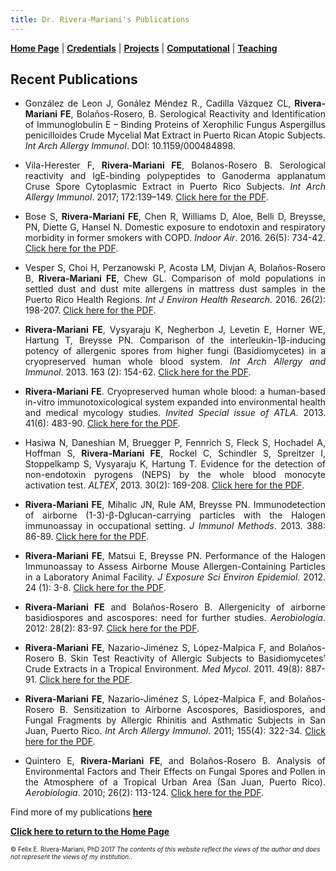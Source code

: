 ```yaml
---
title: Dr. Rivera-Mariani's Publications
---
```


[**Home Page**](http://www.friveram.com/) | [**Credentials**](http://www.friveram.com/about) | [**Projects**](http://www.friveram.com/projects) | [**Computational**](http://www.friveram.com/compbio) | [**Teaching**](http://www.friveram.com/teaching) 

## Recent Publications

<ul>
<li><div style="text-align:justify"><p>	González de Leon J, Gonález Méndez R., Cadilla Vázquez CL, <strong>Rivera-Mariani FE</strong>, Bolaños-Rosero, B. Serological Reactivity and Identification of Immunoglobulin E – Binding Proteins of Xerophilic Fungus Aspergillus penicilloides Crude Mycelial Mat Extract in Puerto Rican Atopic Subjects. <i>Int Arch Allergy Immunol</i>. DOI: 10.1159/000484898.</p></div></li> 
</ul>

<ul>
<li><div style="text-align:justify"><p>	Vila-Herester F, <strong>Rivera-Mariani FE</strong>, Bolanos-Rosero B. Serological reactivity and IgE-binding polypeptides to Ganoderma applanatum Cruse Spore Cytoplasmic Extract in Puerto Rico Subjects. <i>Int Arch Allergy Immunol</i>. 2017; 172:139–149. <a href="https://www.researchgate.net/publication/312192282_Serological_Reactivity_and_Identification_of_IgE-Binding_Polypeptides_of_Ganoderma_applanatum_Crude_Spore_Cytoplasmic_Extract_in_Puerto_Rican_Subjects">Click here for the PDF</a>.</p></div></li>  
</ul>

<ul>
<li><div style="text-align:justify"><p>	Bose S, <strong>Rivera-Mariani FE</strong>, Chen R, Williams D, Aloe, Belli D, Breysse, PN, Diette G, Hansel N. Domestic exposure to endotoxin and respiratory morbidity in former smokers with COPD.  <i>Indoor Air</i>. 2016. 26(5): 734-42. <a href="https://www.ncbi.nlm.nih.gov/pmc/articles/PMC5324735/">Click here for the PDF</a>.</p></div></li>  
</ul>

<ul>
<li><div style="text-align:justify"><p>	Vesper S, Choi H, Perzanowski P, Acosta LM, Divjan A, Bolaños-Rosero B, <strong>Rivera-Mariani FE</strong>, Chew GL. Comparison of mold populations in settled dust and dust mite allergens in mattress dust samples in the Puerto Rico Health Regions. <i>Int J Environ Health Research</i>. 2016. 26(2): 198-207. <a href="https://www.ncbi.nlm.nih.gov/pmc/articles/PMC4741371/">Click here for the PDF</a>.</p></div></li> 
</ul>

<ul> 
<li><div style="text-align:justify"><p><strong>Rivera-Mariani FE</strong>, Vysyaraju K, Negherbon J, Levetin E, Horner WE, Hartung T, Breysse PN. Comparison of the interleukin-1β-inducing potency of allergenic spores from higher fungi (Basidiomycetes) in a cryopreserved human whole blood system. <i>Int Arch Allergy and Immunol</i>. 2013. 163 (2): 154-62. <a href="https://www.karger.com/Article/FullText/357036">Click here for the PDF</a>.</p></div></li>  
</ul>

<ul> 
<li><div style="text-align:justify"><p><strong>Rivera-Mariani FE</strong>. Cryopreserved human whole blood: a human-based in-vitro immunotoxicological system expanded into environmental health and medical mycology studies. <i>Invited Special issue of ATLA</i>. 2013. 41(6): 483-90. <a href="https://www.ncbi.nlm.nih.gov/pubmed/24512232">Click here for the PDF</a>.</p></div></li> 
</ul>

<ul> 
<li><div style="text-align:justify"><p>Hasiwa N, Daneshian M, Bruegger P, Fennrich S, Fleck S, Hochadel A, Hoffman S, <strong>Rivera-Mariani FE</strong>, Rockel C, Schindler S, Spreitzer I, Stoppelkamp S, Vysyaraju K, Hartung T. Evidence for the detection of non-endotoxin pyrogens (NEPS) by the whole blood monocyte activation test. <i>ALTEX</i>, 2013. 30(2): 169-208. <a href="https://www.researchgate.net/publication/236691642_T4_Report_evidence_for_the_detection_of_non-endotoxin_pyrogens_by_the_whole_blood_monocyte_activation_test">Click here for the PDF</a>.</p></div></li>  
</ul>

<ul> 
<li><div style="text-align:justify"><p><strong>Rivera-Mariani FE</strong>, Mihalic JN, Rule AM, Breysse PN. Immunodetection of airborne (1-3)-β-Dglucan-carrying particles with the Halogen immunoassay in occupational setting. <i>J Immunol Methods</i>. 2013. 388: 86-89. <a href="https://www.ncbi.nlm.nih.gov/pmc/articles/PMC3632291/
">Click here for the PDF</a>.</p></div></li> 
</ul>

<ul> 
<li><div style="text-align:justify"><p><strong>Rivera-Mariani FE</strong>, Matsui E, Breysse PN. Performance of the Halogen Immunoassay to Assess Airborne Mouse Allergen-Containing Particles in a Laboratory Animal Facility. <i>J Exposure Sci Environ Epidemiol</i>. 2012. 24 (1): 3-8. <a href="https://www.ncbi.nlm.nih.gov/pubmed/22805992">Click here for the PDF</a>.</p></div></li> 
</ul>

<ul> 
<li><div style="text-align:justify"><p><strong>Rivera-Mariani FE</strong> and Bolaños-Rosero B. Allergenicity of airborne basidiospores and ascospores: 
need for further studies. <i>Aerobiologia</i>. 2012: 28(2): 83-97. <a href="https://www.researchgate.net/publication/255823215_Allergenicity_of_airborne_basidiospores_and_ascospores_Need_for_further_studies">Click here for the PDF</a>.</p></div></li> 
</ul>

<ul> 
<li><div style="text-align:justify"><p><strong>Rivera-Mariani FE</strong>, Nazario-Jiménez S, López-Malpica F, and Bolaños-Rosero B. Skin Test Reactivity of Allergic Subjects to Basidiomycetes’ Crude Extracts in a Tropical Environment. <i>Med Mycol</i>. 2011. 49(8): 887-91. <a href="https://www.ncbi.nlm.nih.gov/pubmed/21506892">Click here for the PDF</a>.</p></div></li>   
</ul>

<ul> 
<li><div style="text-align:justify"><p><strong>Rivera-Mariani FE</strong>, Nazario-Jiménez S, López-Malpica F, and Bolaños-Rosero B. Sensitization to Airborne Ascospores, Basidiospores, and Fungal Fragments by Allergic Rhinitis and Asthmatic Subjects in San Juan, Puerto Rico. <i>Int Arch Allergy Immunol</i>. 2011; 155(4): 322-34. <a href="https://www.ncbi.nlm.nih.gov/pubmed/21346362">Click here for the PDF</a>.</p></div></li> 
</ul>

<ul> 
<li><div style="text-align:justify"><p>Quintero E, <strong>Rivera-Mariani FE</strong>, and Bolaños-Rosero B. Analysis of Environmental Factors and Their Effects on Fungal Spores and Pollen in the Atmosphere of a Tropical Urban Area (San Juan, Puerto Rico). <i>Aerobiologia</i>. 2010; 26(2): 113-124. <a href="https://www.researchgate.net/publication/226034160_Analysis_of_environmental_factors_and_their_effects_on_fungal_spores_in_the_atmosphere_of_a_tropical_urban_area_San_Juan_Puerto_Rico">Click here for the PDF</a>.</p></div></li>   
</ul>

Find more of my publications [**here**](https://www.researchgate.net/profile/Felix_Rivera-Mariani/publications)

[**Click here to return to the Home Page**](https://www.friveram.com/)

<font size="1">&#169; Felix E. Rivera-Mariani, PhD 2017 <i>The contents of this website reflect the views of the author and does not represent the views of my institution.</i>.</font>